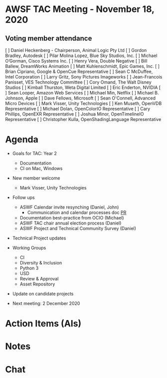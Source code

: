 # AWSF TAC Meeting - November 18, 2020

## Voting member attendance

[ ] Daniel Heckenberg - Chairperson, Animal Logic Pty Ltd
[ ] Gordon Bradley, Autodesk
[ ] Pilar Molina Lopez, Blue Sky Studios, Inc.
[ ] Michael O’Gorman, Cisco Systems Inc.
[ ] Henry Vera, Double Negative
[ ] Bill Ballew, DreamWorks Animation
[ ] Matt Kuhlenschmidt, Epic Games, Inc.
[ ] Brian Cipriano, Google & OpenCue Representative
[ ] Sean C McDuffee, Intel Corporation
[ ] Larry Gritz, Sony Pictures Imageworks
[ ] Jean-Francois Panisset, VES Technology Committee
[ ] Cory Omand, The Walt Disney Studios
[ ] Kimball Thurston, Weta Digital Limited
[ ] Eric Enderton, NVIDIA
[ ] Sean Looper, Amazon Web Services
[ ] Michael Min, Netflix
[ ] Michael B. Johnson, Apple
[ ] Dave Fellows, Microsoft
[ ] Sean O'Connell, Advanced Micro Devices
[ ] Mark Visser, Unity Technologies
[ ] Ken Museth, OpenVDB Representative
[ ] Michael Dolan, OpenColorIO Representative
[ ] Cary Phillips, OpenEXR Representative
[ ] Joshua Minor, OpenTimelineIO Representative
[ ] Christopher Kulla, OpenShadingLanguage Representative

# Agenda

- Goals for TAC: Year 2
  - Documentation
  - CI on Mac, Windows
  
- New member welcome
  - Mark Visser, Unity Technologies
  
- Follow ups
  - ASWF Calendar invite resynching (Daniel, John)
    - Communication and calendar processes doc [PR](https://github.com/AcademySoftwareFoundation/tac/pull/207)
  - Documentation best-practice from OCIO (Michael)
  - ASWF TAC chair annual election process (Daniel)
  - ASWF Project and Technical Community Survey (Daniel)
  
- Technical Project updates

- Working Groups
  - CI 
  - Diversity & Inclusion
  - Python 3
  - USD
  - Review & Approval
  - Asset Repository

- Update on candidate projects

- Next meeting: 2 December 2020

# Action Items (AIs)

# Notes

# Chat

